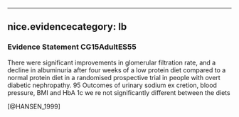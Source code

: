
---
nice.evidencecategory: Ib
---

### Evidence Statement CG15AdultES55
There were significant improvements in glomerular filtration rate, and a decline in albuminuria after four weeks of a low protein diet compared to a normal protein diet in a randomised prospective trial in people with overt diabetic nephropathy. 95 Outcomes of urinary sodium ex cretion, blood pressure, BMI and HbA 1c we re not significantly different between the diets 

[@HANSEN_1999]

